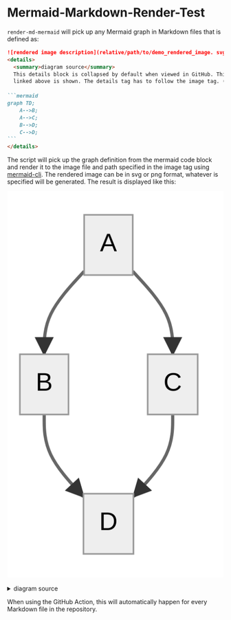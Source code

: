 # Mermaid-Markdown-Render-Test


`render-md-mermaid` will pick up any Mermaid graph in Markdown files that is defined as:

~~~markdown
![rendered image description](relative/path/to/demo_rendered_image. svg or png )
<details>
  <summary>diagram source</summary>
  This details block is collapsed by default when viewed in GitHub. This hides the mermaid graph definition, while the rendered image
  linked above is shown. The details tag has to follow the image tag. (newlines allowed)

```mermaid
graph TD;
    A-->B;
    A-->C;
    B-->D;
    C-->D;
```   
</details>
~~~

The script will pick up the graph definition from the mermaid code block and render it to the image file and path specified in the
image tag using [mermaid-cli](https://github.com/mermaid-js/mermaid-cli). The rendered image can be in svg or png format, whatever is specified will be generated. The result is displayed like this:

![rendered image description](relative/path/to/demo_rendered_image.png)
<details>
  <summary>diagram source</summary>
  This details block is collapsed by default when viewed in GitHub.
  This hides the mermaid graph definition, while the rendered image
  linked above is shown.
  The details tag has to follow the image tag. (newlines allowed)

```mermaid
graph TD;
    A-->B;
    A-->C;
    B-->D;
    C-->D;
```   

</details>

When using the GitHub Action, this will automatically happen for every Markdown file in the repository.
